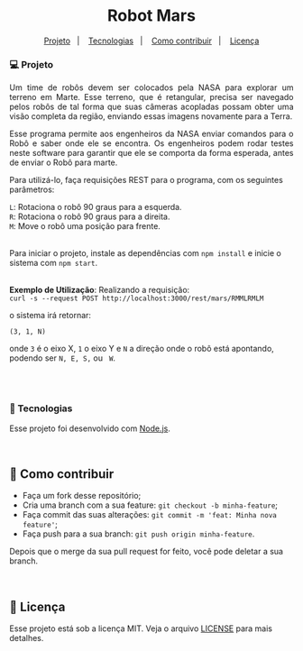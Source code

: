 <h1 align="center">
    Robot Mars
</h1>

<p align="center">
  <a href="#-projeto">Projeto</a>&nbsp;&nbsp;&nbsp;|&nbsp;&nbsp;&nbsp;
  <a href="#-tecnologias">Tecnologias</a>&nbsp;&nbsp;&nbsp;|&nbsp;&nbsp;&nbsp;
  <a href="#-como-contribuir">Como contribuir</a>&nbsp;&nbsp;&nbsp;|&nbsp;&nbsp;&nbsp;
  <a href="#-licença">Licença</a>
</p>

### 💻 Projeto

<p align="justify">
Um time de robôs devem ser colocados pela NASA para explorar um terreno em Marte. Esse terreno, que é retangular, precisa ser navegado pelos robôs de tal forma que suas câmeras acopladas possam obter uma visão completa da região, enviando essas imagens novamente para a Terra. 
</p>

<p align="justify">
Esse programa permite aos engenheiros da NASA enviar comandos para o Robô e saber onde ele se encontra. Os engenheiros podem rodar testes neste software para garantir que ele se comporta da forma esperada, antes de enviar o Robô para marte.

Para utilizá-lo, faça requisições REST para o programa, com os seguintes parâmetros:
</p>

```L```: Rotaciona o robô 90 graus para a esquerda. <br>
```R```: Rotaciona o robô 90 graus para a direita. <br>
```M```: Move o robô uma posição para frente.<br><br>

Para iniciar o projeto, instale as dependências com ```npm install``` e inicie o sistema com ```npm start```. <br><br>

<b>Exemplo de Utilização</b>: Realizando a requisição: <br>
```curl -s --request POST http://localhost:3000/rest/mars/RMMLRMLM```<br>

o sistema irá retornar: <br>

```(3, 1, N)``` <br>

onde ``3`` é o eixo X, ``1`` o eixo Y e ``N`` a direção onde o robô está apontando, podendo ser ```N, E, S,``` ou ``` W```.

<br><br>

### 🚀 Tecnologias

Esse projeto foi desenvolvido com [Node.js](https://nodejs.org/).

<br>

## 🤔 Como contribuir

- Faça um fork desse repositório;
- Cria uma branch com a sua feature: `git checkout -b minha-feature`;
- Faça commit das suas alterações: `git commit -m 'feat: Minha nova feature'`;
- Faça push para a sua branch: `git push origin minha-feature`.

Depois que o merge da sua pull request for feito, você pode deletar a sua branch.

<br>

## 📝 Licença

Esse projeto está sob a licença MIT. Veja o arquivo [LICENSE](LICENSE) para mais detalhes.
